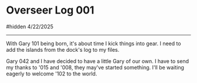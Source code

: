 # Overseer Log 001
#hidden
4/22/2025

---

With Gary 101 being born, it's about time I kick things into gear. I need to add the islands from the dock's log to my files.

Gary 042 and I have decided to have a little Gary of our own. I have to send my thanks to '015 and '008, they may've started something. I'll be waiting eagerly to welcome '102 to the world.